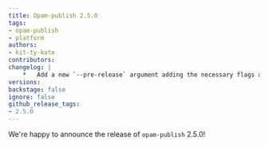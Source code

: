 ```yaml
---
title: Opam-publish 2.5.0
tags:
- opam-publish
- platform
authors:
- kit-ty-kate
contributors:
changelog: |
    *   Add a new `--pre-release` argument adding the necessary flags and availibility formula for pre-releases \[[#164](https://github.com/ocaml-opam/opam-publish/pull/164) [@kit-ty-kate](https://github.com/kit-ty-kate)\]
versions:
backstage: false
ignore: false
github_release_tags:
- 2.5.0
---
```


We're happy to announce the release of `opam-publish` 2.5.0!

